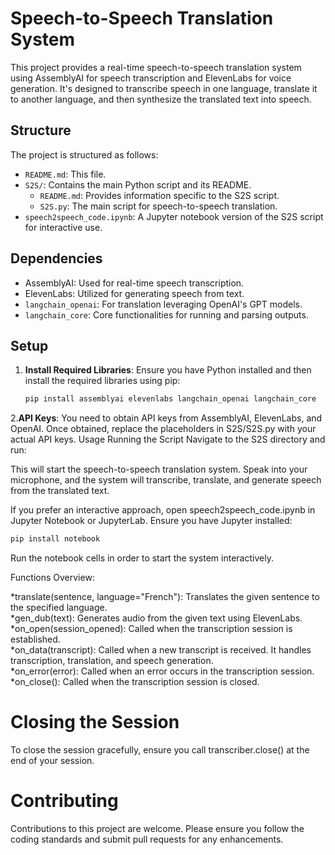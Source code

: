 

# Speech-to-Speech Translation System

This project provides a real-time speech-to-speech translation system using AssemblyAI for speech transcription and ElevenLabs for voice generation. It's designed to transcribe speech in one language, translate it to another language, and then synthesize the translated text into speech.

## Structure

The project is structured as follows:

- `README.md`: This file.
- `S2S/`: Contains the main Python script and its README.
  - `README.md`: Provides information specific to the S2S script.
  - `S2S.py`: The main script for speech-to-speech translation.
- `speech2speech_code.ipynb`: A Jupyter notebook version of the S2S script for interactive use.

## Dependencies

- AssemblyAI: Used for real-time speech transcription.
- ElevenLabs: Utilized for generating speech from text.
- `langchain_openai`: For translation leveraging OpenAI's GPT models.
- `langchain_core`: Core functionalities for running and parsing outputs.

## Setup

1. **Install Required Libraries**: Ensure you have Python installed and then install the required libraries using pip:

   ```sh
   pip install assemblyai elevenlabs langchain_openai langchain_core


2.**API Keys**: You need to obtain API keys from AssemblyAI, ElevenLabs, and OpenAI. Once obtained, replace the placeholders in S2S/S2S.py with your actual API keys.
Usage
Running the Script
Navigate to the S2S directory and run:

This will start the speech-to-speech translation system. Speak into your microphone, and the system will transcribe, translate, and generate speech from the translated text.

If you prefer an interactive approach, open speech2speech_code.ipynb in Jupyter Notebook or JupyterLab. Ensure you have Jupyter installed:

```sh
pip install notebook

```

Run the notebook cells in order to start the system interactively.

Functions Overview:<br>

*translate(sentence, language="French"): Translates the given sentence to the specified language.<br>
*gen_dub(text): Generates audio from the given text using ElevenLabs.<br>
*on_open(session_opened): Called when the transcription session is established.<br>
*on_data(transcript): Called when a new transcript is received. It handles transcription, translation, and speech generation.<br>
*on_error(error): Called when an error occurs in the transcription session.<br>
*on_close(): Called when the transcription session is closed.<br>

# Closing the Session
To close the session gracefully, ensure you call transcriber.close() at the end of your session.

# Contributing
Contributions to this project are welcome. Please ensure you follow the coding standards and submit pull requests for any enhancements.